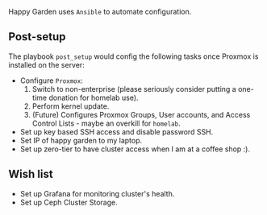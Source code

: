 Happy Garden uses `Ansible` to automate configuration.

## Post-setup
The playbook `post_setup` would config the following tasks once Proxmox is installed on the server:
* Configure `Proxmox`:
    1. Switch to non-enterprise (please seriously consider putting a one-time donation for homelab use).
    2. Perform kernel update.
    3. (Future) Configures Proxmox Groups, User accounts, and Access Control Lists - maybe an overkill for `homelab`.
* Set up key based SSH access and disable password SSH.
* Set IP of happy garden to my laptop.
* Set up zero-tier to have cluster access when I am at a coffee shop :).


## Wish list
* Set up Grafana for monitoring cluster's health.
* Set up Ceph Cluster Storage.
